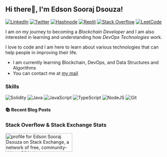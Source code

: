 ## Hi there👋, I'm Edson Sooraj Dsouza!

[![LinkedIn](https://img.shields.io/badge/linkedin-%230077B5.svg?style=for-the-badge&logo=linkedin&logoColor=white)](https://www.linkedin.com/in/edson-sooraj-dsouza-7b110a241/)
[![Twitter](https://img.shields.io/badge/Twitter-%231DA1F2.svg?style=for-the-badge&logo=Twitter&logoColor=white)](https://twitter.com/edsondsouza)
[![Hashnode](https://img.shields.io/badge/Hashnode-2962FF?style=for-the-badge&logo=hashnode&logoColor=white)](https://hashnode.com/@edsondsouza)
[![Replit](https://img.shields.io/badge/Replit-DD1200?style=for-the-badge&logo=Replit&logoColor=white)](https://replit.com/@edson-dsouza)
[![Stack Overflow](https://img.shields.io/badge/-Stackoverflow-FE7A16?style=for-the-badge&logo=stack-overflow&logoColor=white)](https://stackoverflow.com/users/18517557/edson-sooraj-dsouza)
[![LeetCode](https://img.shields.io/badge/LeetCode-000000?style=for-the-badge&logo=LeetCode&logoColor=#d16c06)](https://leetcode.com/edsodz/)

I am on my journey to becoming a *Blockchain Developer* and I am also interested in learning and understanding how *DevOps Technologies* work.

I love to code and I am here to learn about various technologies that can help people in improving their life.

- I am currently learning Blockchain, DevOps, and Data Structures and Algorithms
- You can contact me at [my mail](mailto:edsonsouzadev@outlook.com)

### Skills
![Solidity](https://img.shields.io/badge/Solidity-%23363636.svg?style=for-the-badge&logo=solidity&logoColor=white)
![Java](https://img.shields.io/badge/java-%23ED8B00.svg?style=for-the-badge&logo=java&logoColor=white)
![JavaScript](https://img.shields.io/badge/javascript-%23323330.svg?style=for-the-badge&logo=javascript&logoColor=%23F7DF1E)
![TypeScript](https://img.shields.io/badge/typescript-%23007ACC.svg?style=for-the-badge&logo=typescript&logoColor=white)
![NodeJS](https://img.shields.io/badge/node.js-6DA55F?style=for-the-badge&logo=node.js&logoColor=white)
![Git](https://img.shields.io/badge/git-%23F05033.svg?style=for-the-badge&logo=git&logoColor=white)

#### :books: Recent Blog Posts
<!-- BLOGPOSTS:START -->
<!-- BLOGPOSTS:END -->


### Stack Overflow & Stack Exchange Stats

<a href="https://meta.stackexchange.com/users/1331166/edson-sooraj-dsouza"><img src="https://meta.stackexchange.com/users/flair/1331166.png" width="208" height="58" alt="profile for Edson Sooraj Dsouza on Stack Exchange, a network of free, community-driven Q&amp;A sites" title="profile for Edson Sooraj Dsouza on Stack Exchange, a network of free, community-driven Q&amp;A sites" /></a>
